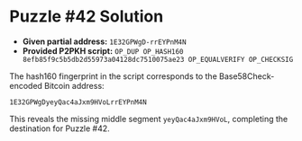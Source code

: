 # Puzzle #42 Solution

- **Given partial address:** `1E32GPWgD-rrEYPnM4N`
- **Provided P2PKH script:** `OP_DUP OP_HASH160 8efb85f9c5b5db2d55973a04128dc7510075ae23 OP_EQUALVERIFY OP_CHECKSIG`

The hash160 fingerprint in the script corresponds to the Base58Check-encoded Bitcoin address:

```
1E32GPWgDyeyQac4aJxm9HVoLrrEYPnM4N
```

This reveals the missing middle segment `yeyQac4aJxm9HVoL`, completing the destination for Puzzle #42.
